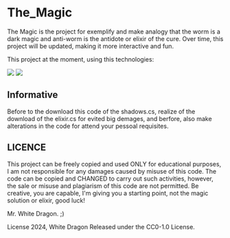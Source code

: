 # The_Magic

The Magic is the project for exemplify and make analogy that the worm is a dark magic and anti-worm is the antidote or elixir of the cure.
Over time, this project will be updated, making it more interactive and fun.

This project at the moment, using this technologies:

<img src="https://img.shields.io/badge/.NET-512BD4?style=for-the-badge&logo=dotnet&logoColor=6c34bd&color=black"/> <img src="https://img.shields.io/badge/-Csharp-000?&logo=csharp&logoColor=6c34bd&color=black&style=for-the-badge"/>

## Informative

Before to the download this code of the shadows.cs, realize of the download of the elixir.cs for evited big demages, and berfore, also make alterations in the code for attend your pessoal requisites.

## LICENCE

This project can be freely copied and used ONLY for educational purposes, I am not responsible for any damages caused by misuse of this code.
The code can be copied and CHANGED to carry out such activities, however, the sale or misuse and plagiarism of this code are not permitted. Be creative, you are capable,
I'm giving you a starting point, not the magic solution or elixir, good luck!

Mr. White Dragon. ;)

License 2024, White Dragon Released under the CC0-1.0 License.
